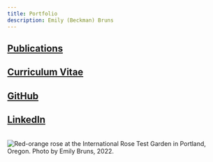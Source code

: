 ```yaml
---
title: Portfolio
description: Emily (Beckman) Bruns
---
```


## <a href="https://eb-bruns.github.io/pubs">Publications</a>
## <a href="https://eb-bruns.github.io/cv">Curriculum Vitae</a>
## <a href="https://github.com/eb-bruns" target="_blank">GitHub</a>
## <a href="https://www.linkedin.com/in/emily-beckman-bruns/" target="_blank">LinkedIn</a>
<br>
<img src="https://eb-bruns.github.io/portland_rose_red_sm.jpg" alt="Red-orange rose at the International Rose Test Garden in Portland, Oregon. Photo by Emily Bruns, 2022."/>
